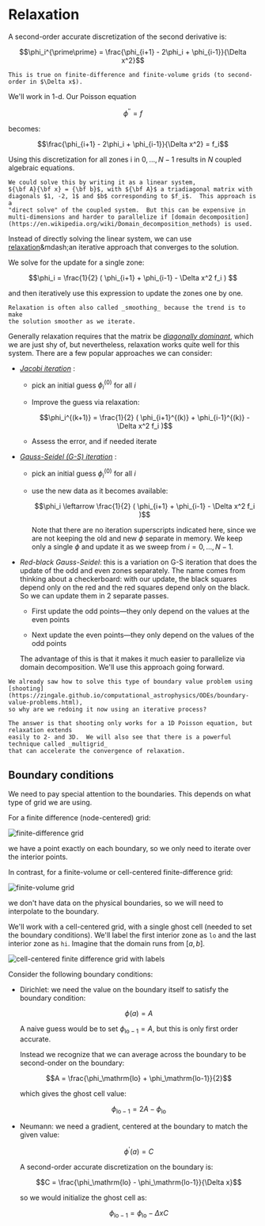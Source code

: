 # Relaxation

A second-order accurate discretization of the second derivative is:

$$\phi_i^{\prime\prime} = \frac{\phi_{i+1} - 2\phi_i + \phi_{i-1}}{\Delta x^2}$$

```{tip}
This is true on finite-difference and finite-volume grids (to second-order in $\Delta x$).
```

We'll work in 1-d.  Our
Poisson equation

$$\phi^{\prime\prime} = f$$

becomes:

$$\frac{\phi_{i+1} - 2\phi_i + \phi_{i-1}}{\Delta x^2} = f_i$$


Using this discretization for all zones i in $0, \ldots, N-1$ results
in $N$ coupled algebraic equations.

```{note}
We could solve this by writing it as a linear system,
${\bf A}{\bf x} = {\bf b}$, with ${\bf A}$ a triadiagonal matrix with
diagonals $1, -2, 1$ and $b$ corresponding to $f_i$.  This approach is a
"direct solve" of the coupled system.  But this can be expensive in
multi-dimensions and harder to parallelize if [domain decomposition](https://en.wikipedia.org/wiki/Domain_decomposition_methods) is used.
```

Instead of directly solving the linear system, we can use
[relaxation](https://en.wikipedia.org/wiki/Relaxation_(iterative_method))&mdash;an
iterative approach that converges to the solution.

We solve for the update for a single zone:

$$\phi_i = \frac{1}{2} ( \phi_{i+1} + \phi_{i-1} - \Delta x^2 f_i ) $$

and then iteratively use this expression to update the zones one by one.


```{tip}
Relaxation is often also called _smoothing_ because the trend is to make
the solution smoother as we iterate.
```

Generally relaxation requires that the matrix be [*diagonally
dominant*](https://en.wikipedia.org/wiki/Diagonally_dominant_matrix),
which we are just shy of, but nevertheless, relaxation works quite
well for this system.  There are a few popular approaches we can
consider:

* [*Jacobi iteration*](https://en.wikipedia.org/wiki/Jacobi_method) :
  * pick an initial guess $\phi_i^{(0)}$ for all $i$
  * Improve the guess via relaxation:

    $$\phi_i^{(k+1)} = \frac{1}{2} ( \phi_{i+1}^{(k)} + \phi_{i-1}^{(k)} - \Delta x^2 f_i )$$

  * Assess the error, and if needed iterate

* [*Gauss-Seidel (G-S) iteration*](https://en.wikipedia.org/wiki/Gauss%E2%80%93Seidel_method) :

  * pick an initial guess $\phi_i^{(0)}$ for all $i$

  * use the new data as it becomes available:

    $$\phi_i \leftarrow \frac{1}{2} ( \phi_{i+1} + \phi_{i-1} - \Delta x^2 f_i )$$

    Note that there are no iteration superscripts indicated here,
    since we are not keeping the old and new $\phi$ separate in
    memory.  We keep only a single $\phi$ and update it as we sweep
    from $i = 0, \ldots, N-1$.

* *Red-black Gauss-Seidel*: this is a variation on G-S iteration that does the update
  of the odd and even zones separately.  The name comes from thinking about a checkerboard:
  with our update, the black squares depend only on the red and the red squares depend only
  on the black.  So we can update them in 2 separate passes.

  * First update the odd points&mdash;they only depend on the values at
    the even points

  * Next update the even points&mdash;they only depend on the values of
    the odd points

  The advantage of this is that it makes it much easier to parallelize
  via domain decomposition.  We'll use this approach going forward.

```{note}
We already saw how to solve this type of boundary value problem using
[shooting](https://zingale.github.io/computational_astrophysics/ODEs/boundary-value-problems.html),
so why are we redoing it now using an iterative process?

The answer is that shooting only works for a 1D Poisson equation, but relaxation extends
easily to 2- and 3D.  We will also see that there is a powerful technique called _multigrid_
that can accelerate the convergence of relaxation.
```

## Boundary conditions

We need to pay special attention to the boundaries.  This depends on
what type of grid we are using.

For a finite difference (node-centered) grid:

![finite-difference grid](fd_grid_bnd.png)

we have a point exactly on each boundary, so we only need to iterate
over the interior points.

In contrast, for a finite-volume or cell-centered finite-difference grid:

![finite-volume grid](ccfd_grid_bnd.png)

we don't have data on the physical boundaries, so we will need to
interpolate to the boundary.

We'll work with a cell-centered grid, with a single ghost cell (needed
to set the boundary conditions).  We'll label the first interior zone
as `lo` and the last interior zone as `hi`.  Imagine that the domain
runs from $[a, b]$.

![cell-centered finite difference grid with labels](ccfd_ghost.png)

Consider the following boundary conditions:

* Dirichlet: we need the value on the boundary itself to satisfy the
  boundary condition:

  $$\phi(a) = A$$

  A naive guess would be to set $\phi_{\mathrm{lo}-1} = A$, but this
  is only first order accurate.

  Instead we recognize that we can average across the boundary to be
  second-onder on the boundary:

  $$A = \frac{\phi_\mathrm{lo} + \phi_\mathrm{lo-1}}{2}$$

  which gives the ghost cell value:

  $$\phi_{\mathrm{lo}-1} = 2 A - \phi_\mathrm{lo}$$


* Neumann: we need a gradient, centered at the boundary to match the
  given value:

  $$\phi^\prime(a) = C$$

  A second-order accurate discretization on the boundary is:

  $$C = \frac{\phi_\mathrm{lo} - \phi_\mathrm{lo-1}}{\Delta x}$$

  so we would initialize the ghost cell as:

  $$\phi_{\mathrm{lo}-1} = \phi_\mathrm{lo} -\Delta x C$$

